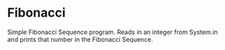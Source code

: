 # Fibonacci
Simple Fibonacci Sequence program.  Reads in an integer from System.in and prints that number in the Fibonacci Sequence.
